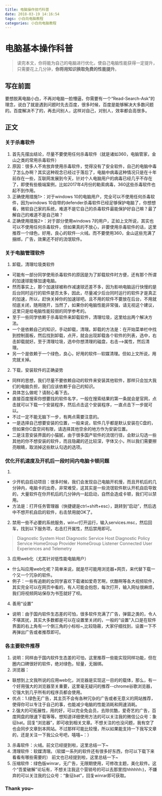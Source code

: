 ```yaml
---
title: 电脑操作技巧科普
date: 2018-03-19 14:16:54
tags: 小白向电脑教程
categories: 小白向电脑教程
---
```

# 电脑基本操作科普
> 读完本文，你将能为自己的电脑进行优化，使自己电脑性能获得一定提升，只需要花上几分钟，**你将用知识换取免费的性能提升**。

## 写在前面

要想脱离电脑小白，不再对电脑一脸懵逼，你需要有一个“Read-Search-Ask”的理念，说白了就是遇到问题时先去百度，很多时候，百度是能够解决大多数问题的。百度解决不了的，再去问别人，这样对自己，对别人，效率都会高很多。

## 正文
### 关于杀毒软件

1. 首先先摆出结论，尽量不要使用任何杀毒软件（就是诸如360，电脑管家，金山之类的常用杀毒软件）
2. 原因：很多人不肯放弃使用杀毒软件，觉得没有了安全软件，自己的电脑中毒了怎么办啊？其实这种观念已经过于落后了，电脑中病毒这种情况只是在十年前存在一些，互联网发展到今天，针对个人电脑用户的病毒已经几乎不存在了，即使有些极端案例，比如2017年4月份的勒索病毒，360这些杀毒软件也起不到作用。
3. 正确使用措施1>：对于windows 10的电脑用户，完全可以不使用任何杀毒软件，因为windows 10自带的defender杀毒软件已经足够保护电脑了，你想想看，微软自己家的系统，难道不是它自己的杀毒软件最能保护好自己嘛？最了解自己的难道不是自己嘛？
4. 正确使用措施2>：对于部分使用windows 7的用户，正如上文所说，其实也可以不使用任何杀毒软件，但如果真的不放心，非要使用杀毒软件的话，这里推荐一个绿色，好用，良心的软件--火绒。而不要使用360，金山这些充满了捆绑，广告，效果还不好的流氓软件。

### 关于电脑管理软件

1. 卸载，清理垃圾类软件
* 可能有一部分同学使用杀毒软件的原因是为了卸载软件时方便，还有那个所谓的加速球能够加速电脑。
* 然而事实上，那个加速球被称作减速球还差不多，因为影响电脑运行快慢的是后台同时运行的软件是否太多，因此，尽量减少后台同时运行的软件才是真正的加速，所以，赶快关掉你的加速球吧。且不用的软件不要放在后台，不用就彻底关闭，随用随开，当然了，如果你的电脑性能非常强，请无视这个建议，这里只是给电脑性能较弱的同学参考的。
* 至于一些同学依赖于杀毒软件来卸载软件，清理垃圾，这里给出两个解决方法。
* 一个是依赖自己的知识，手动卸载，清理。卸载的方法是：在开始菜单栏中找到控制面板，然后找到卸载，点开，就会出现卸载各个软件的列表，选中，右击卸载就好。至于清理垃圾，选中你想清理的磁盘，右击-->属性，然后清理。
* 另一个是依赖于一个绿色，良心，好用的软件--软媒清理。但如上文所说，用完就关掉。
2. 下载，安装软件的正确姿势
* 同样的思想，我们尽量不要依赖自动的软件来安装其他软件，那样只会加大我们的电脑负担，我们应该依赖于自己的知识。
* 具体怎么做呢？请耐心看下去。
* 直接百度搜索你想要找的软件名字，一般在搜索结果的第一条就会是官网，点击就可以下载一个安装程序，然后点击这个安装程序，一直点击下一步就可以。
* 不过一定不能无脑下一步，有两点需要注意的。
* 一是选择自己想要安装的位置，一般来说，软件几乎都是默认安装在C盘的，但如果你C盘空间有限，请选择其他空余的地方作为安装位置。
* 二是注意安装界面的小猫腻，由于很多国产软件的流氓行径，会默认勾选一些其他的你不想安装的软件，而且隐藏的还比较深，字体又小，所以我们需要擦亮眼睛，取消掉这些默认勾选的选项。
### 优化开机速度及开机后一段时间内电脑卡顿问题
1.
* 少开机自启动项目：很多时候，我们会发现自己电脑开机慢，而且开机后的几分钟内，电脑卡的出奇，非常难受，这其实是一些流氓软件默认开机自启导致的，大量软件在你开机后的几分钟内一起启动，自然会造成卡顿，我们可以禁用。
* 方法是：打开任务管理器（快捷键是ctrl+shift+esc），跳转到“启动”，然后选中不想开机自启的软件，右击禁用就OK了。
2. 禁用一些不必要的系统服务，win+r打开运行，输入services.msc，然后回车，找到以下服务项，右击打开属性，然后禁用即可。
 > Diagnostic System Host
 > Diagnostic Service Host
 > Diagnostic Policy Service
 > HomeGroup Provider
 > HomeGroup Listener
 > Connected User Experiences and Telemetry
3. 应用web化（尤其针对低性能电脑用户）
* 什么叫应用web化呢？简单来说，就是尽可能用浏览器+网页，来代替下载一个又一个冗杂的软件。
* 例子：一些有追剧的女同学喜欢下载诸如爱奇艺啊，优酷啊等各大视频软件，其实完全可以在网页中看的，有人可能会抱怨，每次打开，输入网址很麻烦，我们将视频网站保存为书签就好了呗。
4. 善用“设置”
* 说明：由于国内软件生态差的可怕，很多软件充满了广告，弹窗之类的，令人不堪其扰，其实大多数都是可以在设置里关闭的，一般的“设置”入口是在软件界面的右上角有一个倒三角的小标标~,比较隐蔽，大家仔细找到，设置一下不再弹出广告或者推荐即可。
### 各主要软件推荐
1. 说明：同样由于国内软件生态差的可怕，这里推荐一些能实现同样功能，但在圈内口碑很好的软件，绝对绿色，轻量，无捆绑。
2. 浏览器：
* 联想到上文我所说的应用web化，浏览器是实现这一目的的载体，那么，有一个好用强大的浏览器至关重要，这里毫无疑问的推荐--chrome谷歌浏览器，它强大到几乎所有的程序员都会使用。
* 优点：1.绿色无广告，其主页不会有各种冗杂的广告或者无意义的网站推荐，使得你可以专注于自己的事，也能减少电脑的性能消耗和网速消耗。
* 2.强大的可拓展性，用的好，可以完全免会员，去除优酷，爱奇艺的广告，百度网盘的限速下载等等。想知道详细使用方法的可以关注我的微信公众号：象征bat。回复“浏览器”，即可收到相关文章。不想关注的也没问题，我有空了也会同步文章到本网站。不过那样可能比较慢，所以如果能支持一下我写文章的，还是关注一下我公众号吧，嘻嘻~：）
3. 杀毒软件：火绒。前文已经提到啦，这里总结一下~
4. 清理软件：软媒清理。（软媒一系列的软件还有很多好东西，你可以下载下来看看有哪些需要的） 前文也已经提到啦，这里总结一下~
5. 压缩软件：绿色版winrar，无广告，无限期使用，可修改主题，美化软件。这个“吾爱破解”论坛有，不想关注我这个营销号的可以去那里找hhhhhh:)，不嫌弃的可以关注我的公众号：“象征bat”，回复winrar即可获取。
### Thank you~